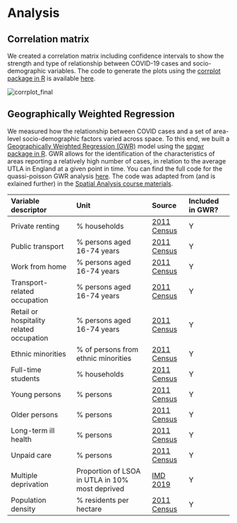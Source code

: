 # Analysis

## Correlation matrix

We created a correlation matrix including confidence intervals to show the strength and type of relationship between COVID-19 cases and socio-demographic variables. The code to generate the plots using the [corrplot package in R](https://cran.r-project.org/web/packages/corrplot/vignettes/corrplot-intro.html) is available [here](https://github.com/fcorowe/covid19_hi/blob/main/analysis/gwr.rmd).

![corrplot_final](https://user-images.githubusercontent.com/57355504/101774269-c6abc600-3ae5-11eb-9fda-07eff5288653.jpg)

## Geographically Weighted Regression

We measured how the relationship between COVID cases and a set of area-level socio-demographic factors varied across space. To this end, we built a [Geographically Weighted Regression (GWR)](https://rss.onlinelibrary.wiley.com/doi/abs/10.1111/1467-9884.00145) model using the [spgwr package in R](https://cran.r-project.org/web/packages/spgwr/index.html). GWR allows for the identification of the characteristics of areas reporting a relatively high number of cases, in relation to the average UTLA in England at a given point in time. You can find the full code for the quassi-poisson GWR analysis [here](https://github.com/fcorowe/covid19_hi/blob/main/analysis/gwr.rmd). The code was adapted from (and is exlained further) in the [Spatial Analysis course materials](https://gdsl-ul.github.io/san/geographically-weighted-regression.html). 

Variable  descriptor   | Unit                  | Source               | Included in GWR? |
:---------------------- | :--------------------- | :--------------------  | :-------------------- |
Private renting        | % households          | [2011 Census](https://www.nomisweb.co.uk/census/2011)| Y
Public transport       | % persons aged 16-74 years | [2011 Census](https://www.nomisweb.co.uk/census/2011)| Y
Work from home | % persons aged 16-74 years | [2011 Census](https://www.nomisweb.co.uk/census/2011)| Y
Transport-related occupation | % persons aged 16-74 years | [2011 Census](https://www.nomisweb.co.uk/census/2011)| Y
Retail or hospitality related occupation | % persons aged 16-74 years | [2011 Census](https://www.nomisweb.co.uk/census/2011)| Y
Ethnic minorities      | % of persons from ethnic minorities | [2011 Census](https://www.nomisweb.co.uk/census/2011)| Y
Full-time students     | % households          | [2011 Census](https://www.nomisweb.co.uk/census/2011)| Y
Young persons          | % persons             | [2011 Census](https://www.nomisweb.co.uk/census/2011)| Y
Older persons          | % persons             | [2011 Census](https://www.nomisweb.co.uk/census/2011)| Y
Long-term ill health   | % persons             | [2011 Census](https://www.nomisweb.co.uk/census/2011)| Y
Unpaid care            | % persons             | [2011 Census](https://www.nomisweb.co.uk/census/2011)| Y
Multiple deprivation   | Proportion of LSOA in UTLA in 10% most deprived | [IMD 2019](https://www.gov.uk/government/statistics/english-indices-of-deprivation-2019)| Y
Population density | % residents per hectare | [2011 Census](https://www.nomisweb.co.uk/census/2011)| Y

